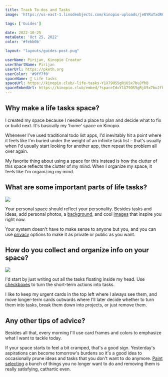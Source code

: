 ```yaml
---
title: Track To-dos and Tasks
image: 'https://us-east-1.linodeobjects.com/kinopio-uploads/je8YRuTxdRCot6P3kdEEE/909B725B-B8D0-4372-B96C-92BB46D1C166.png'

tags: ['Guides']

date: 2022-10-25
metaDate: 'Oct 25, 2022'
color: '#febb0b'

layout: "layouts/guides-post.pug"

userName: Pirijan, Kinopio Creator
userShortName: Pirijan
userUrl: https://pketh.org
userColor: '#9ff7f0'
spaceName: 🌱 Life tasks
spaceUrl: https://kinopio.club/-life-tasks-Y1X79OS5gRjU5x7buJfhB
spaceEmbedUrl: https://kinopio.club/embed/?spaceId=Y1X79OS5gRjU5x7buJfhB&zoom=50
---
```


## Why make a life tasks space?

I created my space because I needed a place to plan and decide what to fix or build next. It's basically my 'home' space on Kinopio.

Whenever I've used traditional todo list apps, I'd inevitably hit a point where it feels like I'm buried under the weight of an infinite task list – that's usually when I'd usually start looking for another app, then repeat the problem all over again.

My favorite thing about using a space for this instead is how the clutter of this space reflects the clutter of my mind. When I organize my space, it feels like I'm organizing my mind.

## What are some important parts of life tasks?

![](https://help.kinopio.club/assets/posts/guides/life-tasks1.png)

Your personal space should reflect your personality. Besides tasks and ideas, add personal photos, a [background](https://help.kinopio.club/posts/changing-space-background/), and cool [images](https://help.kinopio.club/posts/adding-images-to-cards/) that inspire you right now.

Your system doesn't have to make sense to anyone but you, and you can use [privacy](https://help.kinopio.club/posts/privacy-options/) options to make it as private or public as you want.

## How do you collect and organize info on your space?

![](https://help.kinopio.club/assets/posts/guides/life-tasks5.png)

I'd start by just writing out all the tasks floating inside my head. Use [checkboxes](https://help.kinopio.club/posts/checkbox-cards/) to turn the short-term actions into tasks.

I like to keep my urgent cards in the top left where I always see them, and move longer-term cards outwards where I'll later decide whether to turn them into tasks, break them down into projects, or just remove them.

## Any other tips of advice?

Besides all that, every morning I'll use card frames and colors to emphasize what I want to tackle today.

If your space starts to feel a bit cramped, that's a good sign. Yesterday's aspirations can become tomorrow's burdens so it's a good idea to occasionally prune ideas and tasks that you don't want to do anymore. [Paint selecting](https://help.kinopio.club/posts/selecting-and-bulk-actions/) a bunch of things you no longer want to do and removing them is really satisfying, cathartic even.
